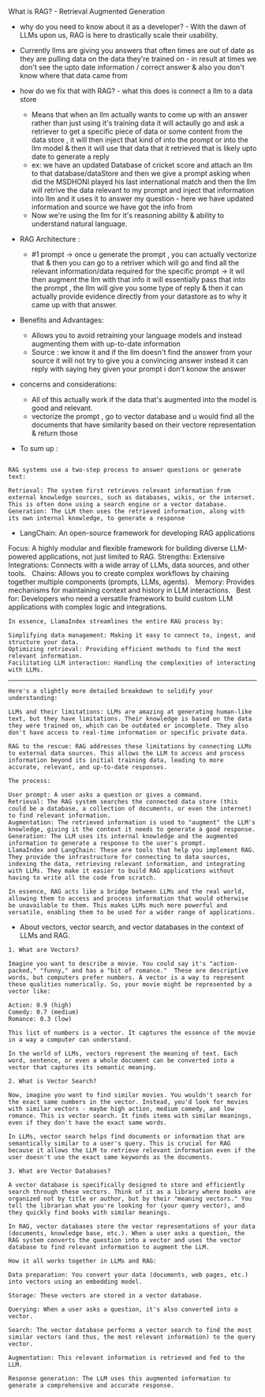 What is RAG? - Retrieval Augmented Generation

- why do you need to know about it as a developer? - With the dawn of LLMs upon us, RAG is here to drastically scale their usability.
- Currently llms are giving you answers that often times are out of date as they are pulling data on the data they're trained on - in result at times we don't see the upto date information / correct answer & also you don't know where that data came from
- how do we fix that with RAG? - what this does is connect a llm to a data store
  - Means that when an llm actually wants to come up with an answer rather than just using it's training data it will actaully go and ask a retriever to get a specific piece of data or some content from the data store , it will then inject that kind of into the prompt or into the llm model & then it will use that data that it retrieved that is likely upto date to generate a reply
  - ex: we have an updated Database of cricket score and attach an llm to that database/dataStore and then we give a prompt asking when did the MSDHONI played his last international match and then the llm will retrive the data relevant to my prompt and inject that information into llm and it uses it to answer my question - here we have updated information and source we have got the info from
  - Now we're using the llm for it's reasoning ability & ability to understand natural language.
- RAG Architecture :
  - #1 prompt -> once u generate the prompt , you can actually vectorize that & then you can go to a retriver which will go and find all the relevant information/data required for the specific prompt -> it wil then augment the llm with that info it will essentially pass that into the prompt , the llm will give you some type of reply & then it can actually provide evidence directly from your datastore as to why it came up with that answer.
- Benefits and Advantages:
  - Allows you to avoid retraining your language models and instead augmenting them with up-to-date information
  - Source : we know it and if the llm doesn't find the answer from your source it will not try to give you a convincing answer instead it can reply with saying hey given your prompt i don't konow the answer
- concerns and considerations:

  - All of this actually work if the data that's augmented into the model is good and relevant.
  - vectorize the prompt , go to vector database and u would find all the documents that have similarity based on their vectore representation & return those

- To sum up :

```How RAG Works

RAG systems use a two-step process to answer questions or generate text:  

Retrieval: The system first retrieves relevant information from external knowledge sources, such as databases, wikis, or the internet. This is often done using a search engine or a vector database.  
Generation: The LLM then uses the retrieved information, along with its own internal knowledge, to generate a response
```

- LangChain: An open-source framework for developing RAG applications

Focus: A highly modular and flexible framework for building diverse LLM-powered applications, not just limited to RAG.
Strengths:
Extensive Integrations: Connects with a wide array of LLMs, data sources, and other tools.  
Chains: Allows you to create complex workflows by chaining together multiple components (prompts, LLMs, agents).  
Memory: Provides mechanisms for maintaining context and history in LLM interactions.  
Best for: Developers who need a versatile framework to build custom LLM applications with complex logic and integrations.

```
In essence, LlamaIndex streamlines the entire RAG process by:

Simplifying data management: Making it easy to connect to, ingest, and structure your data.  
Optimizing retrieval: Providing efficient methods to find the most relevant information.  
Facilitating LLM interaction: Handling the complexities of interacting with LLMs.
```

---

```
Here's a slightly more detailed breakdown to solidify your understanding:

LLMs and their limitations: LLMs are amazing at generating human-like text, but they have limitations. Their knowledge is based on the data they were trained on, which can be outdated or incomplete. They also don't have access to real-time information or specific private data.

RAG to the rescue: RAG addresses these limitations by connecting LLMs to external data sources. This allows the LLM to access and process information beyond its initial training data, leading to more accurate, relevant, and up-to-date responses.

The process:

User prompt: A user asks a question or gives a command.
Retrieval: The RAG system searches the connected data store (this could be a database, a collection of documents, or even the internet) to find relevant information.
Augmentation: The retrieved information is used to "augment" the LLM's knowledge, giving it the context it needs to generate a good response.
Generation: The LLM uses its internal knowledge and the augmented information to generate a response to the user's prompt.
LlamaIndex and LangChain: These are tools that help you implement RAG. They provide the infrastructure for connecting to data sources, indexing the data, retrieving relevant information, and integrating with LLMs. They make it easier to build RAG applications without having to write all the code from scratch.

In essence, RAG acts like a bridge between LLMs and the real world, allowing them to access and process information that would otherwise be unavailable to them. This makes LLMs much more powerful and versatile, enabling them to be used for a wider range of applications.
```

- About vectors, vector search, and vector databases in the context of LLMs and RAG.

```
1. What are Vectors?

Imagine you want to describe a movie. You could say it's "action-packed," "funny," and has a "bit of romance."  These are descriptive words, but computers prefer numbers. A vector is a way to represent these qualities numerically. So, your movie might be represented by a vector like:

Action: 0.9 (high)
Comedy: 0.7 (medium)
Romance: 0.3 (low)

This list of numbers is a vector. It captures the essence of the movie in a way a computer can understand.

In the world of LLMs, vectors represent the meaning of text. Each word, sentence, or even a whole document can be converted into a vector that captures its semantic meaning.

2. What is Vector Search?

Now, imagine you want to find similar movies. You wouldn't search for the exact same numbers in the vector. Instead, you'd look for movies with similar vectors - maybe high action, medium comedy, and low romance. This is vector search. It finds items with similar meanings, even if they don't have the exact same words.

In LLMs, vector search helps find documents or information that are semantically similar to a user's query. This is crucial for RAG because it allows the LLM to retrieve relevant information even if the user doesn't use the exact same keywords as the documents.

3. What are Vector Databases?

A vector database is specifically designed to store and efficiently search through these vectors. Think of it as a library where books are organized not by title or author, but by their "meaning vectors." You tell the librarian what you're looking for (your query vector), and they quickly find books with similar meanings.

In RAG, vector databases store the vector representations of your data (documents, knowledge base, etc.). When a user asks a question, the RAG system converts the question into a vector and uses the vector database to find relevant information to augment the LLM.

How it all works together in LLMs and RAG:

Data preparation: You convert your data (documents, web pages, etc.) into vectors using an embedding model.

Storage: These vectors are stored in a vector database.

Querying: When a user asks a question, it's also converted into a vector.

Search: The vector database performs a vector search to find the most similar vectors (and thus, the most relevant information) to the query vector.

Augmentation: This relevant information is retrieved and fed to the LLM.

Response generation: The LLM uses this augmented information to generate a comprehensive and accurate response.
```
